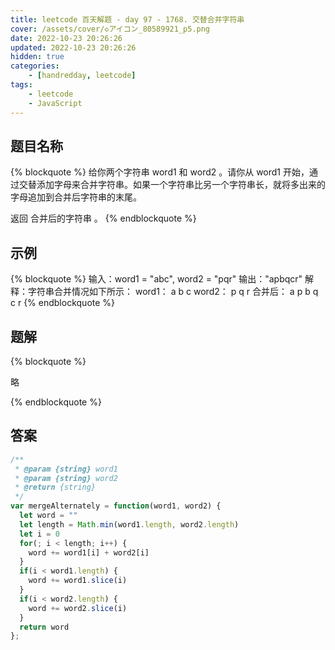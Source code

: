 ```yaml
---
title: leetcode 百天解题 - day 97 - 1768. 交替合并字符串
cover: /assets/cover/◇アイコン_80589921_p5.png
date: 2022-10-23 20:26:26
updated: 2022-10-23 20:26:26
hidden: true
categories:
    - [handredday, leetcode]
tags:
    - leetcode
    - JavaScript
---
```


## 题目名称

{% blockquote %}
给你两个字符串 word1 和 word2 。请你从 word1 开始，通过交替添加字母来合并字符串。如果一个字符串比另一个字符串长，就将多出来的字母追加到合并后字符串的末尾。

返回 合并后的字符串 。
{% endblockquote %}

## 示例

{% blockquote %}
输入：word1 = "abc", word2 = "pqr"
输出："apbqcr"
解释：字符串合并情况如下所示：
word1：  a   b   c
word2：    p   q   r
合并后：  a p b q c r
{% endblockquote %}


## 题解


{% blockquote %}

略

{% endblockquote %}

## 答案

~~~js
/**
 * @param {string} word1
 * @param {string} word2
 * @return {string}
 */
var mergeAlternately = function(word1, word2) {
  let word = ""
  let length = Math.min(word1.length, word2.length)
  let i = 0
  for(; i < length; i++) {
    word += word1[i] + word2[i]
  }
  if(i < word1.length) {
    word += word1.slice(i)
  }
  if(i < word2.length) {
    word += word2.slice(i)
  }
  return word
};
~~~
